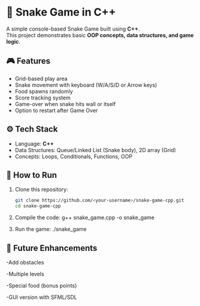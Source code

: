 # 🐍 Snake Game in C++

A simple console-based Snake Game built using **C++**.  
This project demonstrates basic **OOP concepts, data structures, and game logic**.

## 🎮 Features
- Grid-based play area
- Snake movement with keyboard (W/A/S/D or Arrow keys)
- Food spawns randomly
- Score tracking system
- Game-over when snake hits wall or itself
- Option to restart after Game Over

## ⚙️ Tech Stack
- Language: **C++**
- Data Structures: Queue/Linked List (Snake body), 2D array (Grid)
- Concepts: Loops, Conditionals, Functions, OOP

## 🚀 How to Run
1. Clone this repository:
   ```bash
   git clone https://github.com/<your-username>/snake-game-cpp.git
   cd snake-game-cpp
2. Compile the code:
   g++ snake_game.cpp -o snake_game

3. Run the game:
   ./snake_game

## 🌟 Future Enhancements
-Add obstacles

-Multiple levels

-Special food (bonus points)

-GUI version with SFML/SDL
